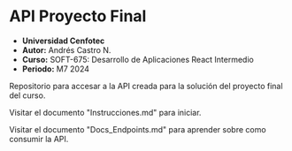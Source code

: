 # API Proyecto Final
- **Universidad Cenfotec**
- **Autor:** Andrés Castro N.
- **Curso:** SOFT-675: Desarrollo de Aplicaciones React Intermedio
- **Periodo:** M7 2024

Repositorio para accesar a la API creada para la solución del proyecto final del curso. 

Visitar el documento "Instrucciones.md" para iniciar. 

Visitar el documento "Docs_Endpoints.md" para aprender sobre como consumir la API. 